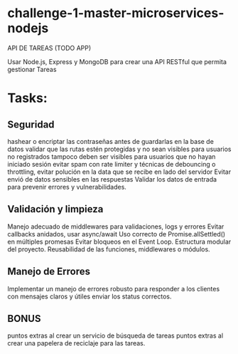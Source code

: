 # challenge-1-master-microservices-nodejs
API DE TAREAS (TODO APP)

Usar Node.js, Express y MongoDB para crear una API RESTful que permita gestionar Tareas

# Tasks:

## Seguridad
hashear o encriptar las contraseñas antes de guardarlas en la base de datos
validar que las rutas estén protegidas y no sean visibles para usuarios no registrados
tampoco deben ser visibles para usuarios que no hayan iniciado sesión
evitar spam con rate limiter y técnicas de debouncing o throttling,
evitar polución en la data que se recibe en lado del servidor
Evitar envió de datos sensibles en las respuestas
Validar los datos de entrada para prevenir errores y vulnerabilidades.

## Validación y limpieza
Manejo adecuado de middlewares para validaciones, logs y errores
Evitar callbacks anidados, usar async/await
Uso correcto de Promise.allSettled() en múltiples promesas
Evitar bloqueos en el Event Loop.
Estructura modular del proyecto.
Reusabilidad de las funciones, middlewares o módulos.

## Manejo de Errores
Implementar un manejo de errores robusto para responder a los clientes con mensajes claros y útiles
enviar los status correctos.

## BONUS
puntos extras al crear un servicio de búsqueda de tareas
puntos extras al crear una papelera de reciclaje para las tareas.
